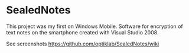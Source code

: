 SealedNotes
===========

This project was my first on Windows Mobile. Software for encryption of text notes on the smartphone created with Visual Studio 2008.

See screenshots https://github.com/optiklab/SealedNotes/wiki
